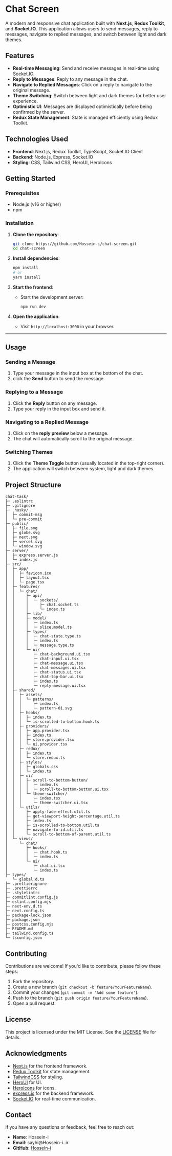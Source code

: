 # Chat Screen

A modern and responsive chat application built with **Next.js**, **Redux Toolkit**, and **Socket.IO**. This application allows users to send messages, reply to messages, navigate to replied messages, and switch between light and dark themes.

## Features

- **Real-time Messaging**: Send and receive messages in real-time using Socket.IO.
- **Reply to Messages**: Reply to any message in the chat.
- **Navigate to Replied Messages**: Click on a reply to navigate to the original message.
- **Theme Switching**: Switch between light and dark themes for better user experience.
- **Optimistic UI**: Messages are displayed optimistically before being confirmed by the server.
- **Redux State Management**: State is managed efficiently using Redux Toolkit.

## Technologies Used

- **Frontend**: Next.js, Redux Toolkit, TypeScript, Socket.IO Client
- **Backend**: Node.js, Express, Socket.IO
- **Styling**: CSS, Tailwind CSS, HeroUI, HeroIcons

## Getting Started

### Prerequisites

- Node.js (v16 or higher)
- npm

### Installation

1. **Clone the repository**:

   ```bash
   git clone https://github.com/Hossein-i/chat-screen.git
   cd chat-screen
   ```

2. **Install dependencies**:

   ```bash
   npm install
   # or
   yarn install
   ```

3. **Start the frontend**:

   - Start the development server:

     ```bash
     npm run dev
     ```

4. **Open the application**:
   - Visit `http://localhost:3000` in your browser.

---

## Usage

### Sending a Message

1. Type your message in the input box at the bottom of the chat.
2. click the **Send** button to send the message.

### Replying to a Message

1. Click the **Reply** button on any message.
2. Type your reply in the input box and send it.

### Navigating to a Replied Message

1. Click on the **reply preview** below a message.
2. The chat will automatically scroll to the original message.

### Switching Themes

1. Click the **Theme Toggle** button (usually located in the top-right corner).
2. The application will switch between system, light and dark themes.

## Project Structure

```
chat-task/
├─ .eslintrc
├─ .gitignore
├─ .husky/
│  ├─ commit-msg
│  └─ pre-commit
├─ public/
│  ├─ file.svg
│  ├─ globe.svg
│  ├─ next.svg
│  ├─ vercel.svg
│  └─ window.svg
├─ server/
│  ├─ express.server.js
│  └─ index.js
├─ src/
│  ├─ app/
│  │  ├─ favicon.ico
│  │  ├─ layout.tsx
│  │  └─ page.tsx
│  ├─ features/
│  │  └─ chat/
│  │     ├─ api/
│  │     │  └─ sockets/
│  │     │     ├─ chat.socket.ts
│  │     │     └─ index.ts
│  │     ├─ lib/
│  │     ├─ model/
│  │     │  ├─ index.ts
│  │     │  └─ slice.model.ts
│  │     ├─ types/
│  │     │  ├─ chat-state.type.ts
│  │     │  ├─ index.ts
│  │     │  └─ message.type.ts
│  │     └─ ui/
│  │        ├─ chat-background.ui.tsx
│  │        ├─ chat-input.ui.tsx
│  │        ├─ chat-message.ui.tsx
│  │        ├─ chat-messages.ui.tsx
│  │        ├─ chat-status.ui.tsx
│  │        ├─ chat-top-bar.ui.tsx
│  │        ├─ index.ts
│  │        └─ reply-message.ui.tsx
│  ├─ shared/
│  │  ├─ assets/
│  │  │  └─ patterns/
│  │  │     ├─ index.ts
│  │  │     └─ pattern-01.svg
│  │  ├─ hooks/
│  │  │  ├─ index.ts
│  │  │  └─ is-scrolled-to-bottom.hook.ts
│  │  ├─ providers/
│  │  │  ├─ app.provider.tsx
│  │  │  ├─ index.ts
│  │  │  ├─ store.provider.tsx
│  │  │  └─ ui.provider.tsx
│  │  ├─ redux/
│  │  │  ├─ index.ts
│  │  │  └─ store.redux.ts
│  │  ├─ styles/
│  │  │  ├─ globals.css
│  │  │  └─ index.ts
│  │  ├─ ui/
│  │  │  ├─ scroll-to-bottom-button/
│  │  │  │  ├─ index.ts
│  │  │  │  └─ scroll-to-bottom-button.ui.tsx
│  │  │  └─ theme-switcher/
│  │  │     ├─ index.tsx
│  │  │     └─ theme-switcher.ui.tsx
│  │  └─ utils/
│  │     ├─ apply-fade-effect.util.ts
│  │     ├─ get-viewport-height-percentage.util.ts
│  │     ├─ index.ts
│  │     ├─ is-scrolled-to-bottom.util.ts
│  │     ├─ navigate-to-id.util.ts
│  │     └─ scroll-to-bottom-of-parent.util.ts
│  └─ views/
│     └─ chat/
│        ├─ hooks/
│        │  ├─ chat.hook.ts
│        │  └─ index.ts
│        └─ ui/
│           ├─ chat.ui.tsx
│           └─ index.ts
├─ types/
   └─ global.d.ts
├─ .prettierignore
├─ .prettierrc
├─ .stylelintrc
├─ commitlint.config.js
├─ eslint.config.mjs
├─ next-env.d.ts
├─ next.config.ts
├─ package-lock.json
├─ package.json
├─ postcss.config.mjs
├─ README.md
├─ tailwind.config.ts
└─ tsconfig.json
```

## Contributing

Contributions are welcome! If you'd like to contribute, please follow these steps:

1. Fork the repository.
2. Create a new branch (`git checkout -b feature/YourFeatureName`).
3. Commit your changes (`git commit -m 'Add some feature'`).
4. Push to the branch (`git push origin feature/YourFeatureName`).
5. Open a pull request.

## License

This project is licensed under the MIT License. See the [LICENSE](LICENSE) file for details.

## Acknowledgments

- [Next.js](https://nextjs.org/) for the frontend framework.
- [Redux Toolkit](https://redux-toolkit.js.org/) for state management.
- [TailwindCSS](https://tailwindcss.com/) for styling.
- [HeroUI](https://www.heroui.com/) for UI.
- [HeroIcons](https://heroicons.com/) for icons.
- [express.js](https://expressjs.com/) for the backend framework.
- [Socket.IO](https://socket.io/) for real-time communication.

## Contact

If you have any questions or feedback, feel free to reach out:

- **Name**: Hossein-i
- **Email**: sayhi@Hossein-i..ir
- **GitHub**: [Hossein-i](https://github.com/Hossein-i)
